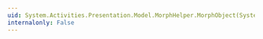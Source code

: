 ```yaml
---
uid: System.Activities.Presentation.Model.MorphHelper.MorphObject(System.Activities.Presentation.Model.ModelItem,System.Activities.Presentation.Model.ModelItem)
internalonly: False
---
```

